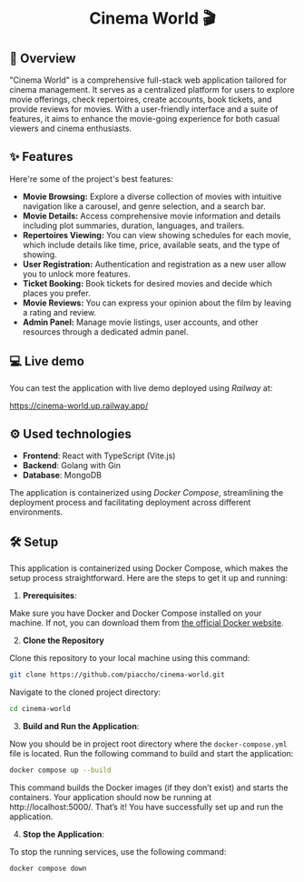 <h1 align="center" id="title">Cinema World 🎬</h1>

## 🔎 Overview  
<p id="description">"Cinema World" is a comprehensive full-stack web application tailored for cinema management. It serves as a centralized platform for users to explore movie offerings, check repertoires, create accounts, book tickets, and provide reviews for movies. With a user-friendly interface and a suite of features, it aims to enhance the movie-going experience for both casual viewers and cinema enthusiasts.</p>

## ✨ Features 

Here're some of the project's best features:

-   **Movie Browsing:** Explore a diverse collection of movies with intuitive navigation like a carousel, and genre selection, and a search bar.
-   **Movie Details:** Access comprehensive movie information and details including plot summaries, duration, languages, and trailers.
-   **Repertoires Viewing:** You can view showing schedules for each movie, which include details like time, price, available seats, and the type of showing.
-   **User Registration:** Authentication and registration as a new user allow you to unlock more features.
-   **Ticket Booking:** Book tickets for desired movies and decide which places you prefer.
-   **Movie Reviews:** You can express your opinion about the film by leaving a rating and review.
-   **Admin Panel:** Manage movie listings, user accounts, and other resources through a dedicated admin panel.


<div id="live-demo" />

## 💻 Live demo

You can test the application with live demo deployed using <i>Railway</i> at:

https://cinema-world.up.railway.app/


<div id="used-technologies" />

## ⚙️ Used technologies


- **Frontend**: React with TypeScript (Vite.js)
- **Backend**: Golang with Gin
- **Database**: MongoDB

The application is containerized using <i>Docker Compose</i>, streamlining the deployment process and facilitating deployment across different environments.


<div id="setup" />

## 🛠️ Setup 

This application is containerized using Docker Compose, which makes the setup process straightforward. Here are the steps to get it up and running:

1. **Prerequisites**: 

Make sure you have Docker and Docker Compose installed on your machine. If not, you can download them from [the official Docker website](https://docs.docker.com/get-docker/).

2. **Clone the Repository**

Clone this repository to your local machine using this command:
```bash
git clone https://github.com/piaccho/cinema-world.git
```
Navigate to the cloned project directory:
```bash
cd cinema-world
```

3. **Build and Run the Application**: 

Now you should be in project root directory where the `docker-compose.yml` file is located. Run the following command to build and start the application:

```bash
docker compose up --build
```

This command builds the Docker images (if they don’t exist) and starts the containers. Your application should now be running at  http://localhost:5000/. That’s it! You have successfully set up and run the application.

4.  **Stop the Application**: 

To stop the running services, use the following command:

```bash
docker compose down
```
